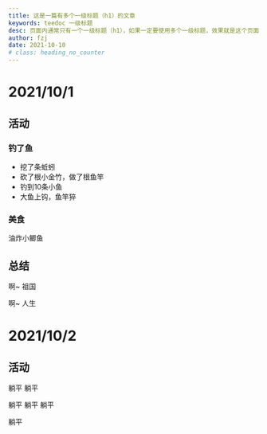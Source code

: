 ```yaml
---
title: 这是一篇有多个一级标题（h1）的文章
keywords: teedoc 一级标题
desc: 页面内通常只有一个一级标题（h1），如果一定要使用多个一级标题，效果就是这个页面的样子
author: fzj
date: 2021-10-10
# class: heading_no_counter
---
```



# 2021/10/1

## 活动


### 钓了鱼

* 挖了条蚯蚓
* 砍了根小金竹，做了根鱼竿
* 钓到10条小鱼
* 大鱼上钩，鱼竿猝



### 美食

油炸小鲫鱼



## 总结

啊~ 祖国

啊~ 人生


# 2021/10/2

## 活动

躺平
躺平

躺平
躺平
躺平

躺平

 



